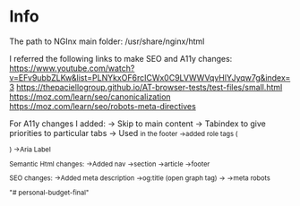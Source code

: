 # Info

The path to NGInx main folder:
/usr/share/nginx/html


I referred the following links to make SEO and A11y changes:
https://www.youtube.com/watch?v=EFv9ubbZLKw&list=PLNYkxOF6rcICWx0C9LVWWVqvHlYJyqw7g&index=3
https://thepaciellogroup.github.io/AT-browser-tests/test-files/small.html
https://moz.com/learn/seo/canonicalization
https://moz.com/learn/seo/robots-meta-directives

For A11y changes I added:
-> Skip to main content
-> Tabindex to give priorities to particular tabs
-> Used <small> in the footer
->added role tags (<nav role="navigation">)
->Aria Label

Semantic Html changes:
->Added nav
->section
->article
->footer

SEO changes:
->Added meta description
->og:title (open graph tag)
-><link rel="canonical">
->meta robots

"# personal-budget-final" 
